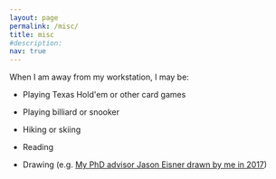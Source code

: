 ```yaml
---
layout: page
permalink: /misc/
title: misc
#description: 
nav: true
---
```


When I am away from my workstation, I may be:

* Playing Texas Hold'em or other card games

* Playing billiard or snooker 

* Hiking or skiing 

* Reading 

* Drawing (e.g. [My PhD advisor Jason Eisner drawn by me in 2017]({{site.baseurl}}/assets/pdf/jason_drawing_by_hongyuan.pdf))